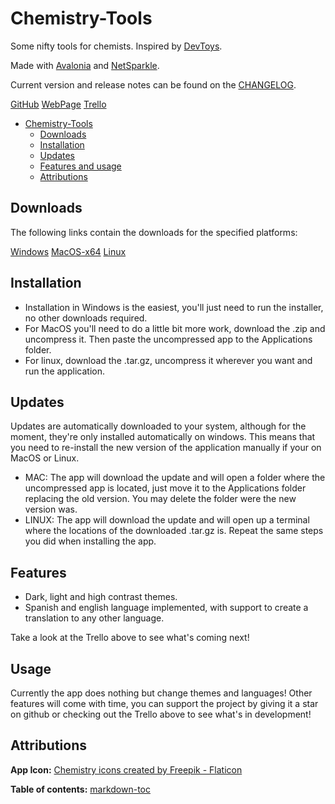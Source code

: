 # Chemistry-Tools
Some nifty tools for chemists. Inspired by [DevToys](https://github.com/veler/DevToys).

Made with [Avalonia](https://github.com/AvaloniaUI/Avalonia) and [NetSparkle](https://github.com/NetSparkleUpdater/NetSparkle).

Current version and release notes can be found on the [CHANGELOG](https://chemistry-tools.netlify.app/changelog.html).

[GitHub](https://github.com/ElrohirGT/Chemistry-Tools/) [WebPage](https://chemistry-tools.netlify.app/) [Trello](https://trello.com/b/fFzjvGlI/chemistry-app)

- [Chemistry-Tools](#chemistry-tools)
	* [Downloads](#downloads)
	* [Installation](#installation)
	* [Updates](#updates)
	* [Features and usage](#features-and-usage)
	* [Attributions](#attributions)

## Downloads
The following links contain the downloads for the specified platforms:

[Windows](https://chemistry-tools.netlify.app/windows/Chemistry%20Tools%20Installer.exe) [MacOS-x64](https://chemistry-tools.netlify.app/macos/Chemistry%20Tools%20%28OSX-x64%29%200.0.1.zip) [Linux](https://chemistry-tools.netlify.app/linux/Chemistry%20Tools%20%28Linux-x64%29%200.0.1.tar.gz)

## Installation
* Installation in Windows is the easiest, you'll just need to run the installer, no other downloads required.
* For MacOS you'll need to do a little bit more work, download the .zip and uncompress it. Then paste the uncompressed app to the Applications folder.
* For linux, download the .tar.gz, uncompress it wherever you want and run the application.

## Updates
Updates are automatically downloaded to your system, although for the moment, they're only installed automatically on windows. This means that you need to re-install the new version of the application manually if your on MacOS or Linux.

* MAC: The app will download the update and will open a folder where the uncompressed app is located, just move it to the Applications folder replacing the old version. You may delete the folder were the new version was.
* LINUX: The app will download the update and will open up a terminal where the locations of the downloaded .tar.gz is. Repeat the same steps you did when installing the app.

## Features
- Dark, light and high contrast themes.
- Spanish and english language implemented, with support to create a translation to any other language.

Take a look at the Trello above to see what's coming next!

## Usage
Currently the app does nothing but change themes and languages! Other features will come with time, you can support the project by giving it a star on github or checking out the Trello above to see what's in development!

## Attributions
**App Icon:**
<a href="https://www.flaticon.com/free-icons/chemistry" title="chemistry icons">Chemistry icons created by Freepik - Flaticon</a>

**Table of contents:**
<a href='http://ecotrust-canada.github.io/markdown-toc/'>markdown-toc</a>
